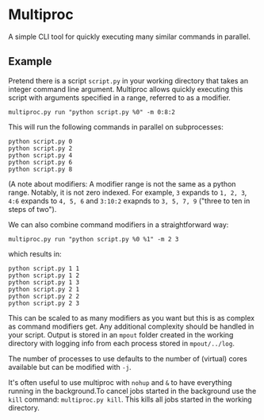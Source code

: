 # Multiproc

A simple CLI tool for quickly executing many similar commands in parallel.

## Example

Pretend there is a script `script.py` in your working directory that takes an integer command line argument. Multiproc allows quickly executing this script with arguments specified in a range, referred to as a modifier. 

```
multiproc.py run "python script.py %0" -m 0:8:2
```

This will run the following commands in parallel on subprocesses:

```
python script.py 0
python script.py 2
python script.py 4
python script.py 6
python script.py 8
```

(A note about modifiers: A modifier range is not the same as a python range. Notably, it is not zero indexed. For example, `3` expands to `1, 2, 3`, `4:6` expands to `4, 5, 6` and `3:10:2` exapnds to `3, 5, 7, 9` ("three to ten in steps of two").

We can also combine command modifiers in a straightforward way:

```
multiproc.py run "python script.py %0 %1" -m 2 3
```

which results in:

```
python script.py 1 1
python script.py 1 2
python script.py 1 3
python script.py 2 1
python script.py 2 2
python script.py 2 3
```

This can be scaled to as many modifiers as you want but this is as complex as command modifiers get. Any additional complexity should be handled in your script. 
Output is stored in an `mpout` folder created in the working directory with logging info from each process stored in `mpout/../log`.

The number of processes to use defaults to the number of (virtual) cores available but can be modified with `-j`.

It's often useful to use multiproc with `nohup` and `&` to have everything running in the background.To cancel jobs started in the background use the `kill` command: `multiproc.py kill`. This kills all jobs started in the working directory.

